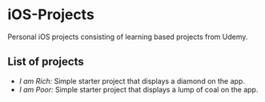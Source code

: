 # iOS-Projects
Personal iOS projects consisting of learning based projects from Udemy.

## List of projects ##
- *I am Rich:* Simple starter project that displays a diamond on the app.
- *I am Poor:* Simple starter project that displays a lump of coal on the app.
